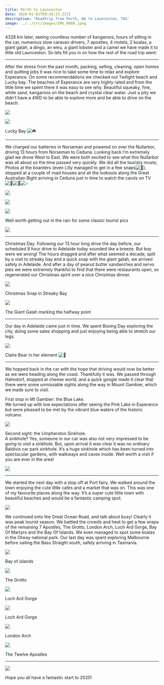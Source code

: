 ```yaml
---
title: Perth to Launceston
date: 2020-01-01T09:34:23.237Z
description: 'Roadtrip from Perth, WA to Launceston, TAS'
image: ../../src/images/IMG_0088.jpeg
---
```

4328 km later, seeing countless number of kangaroos, hours of sitting in the car, numerous slow caravan drivers, 7 apostles, 4 motels, 2 koalas, a giant galah, a dingo, an emu, a giant lobster and a camel we have made it to little old Launceston. So lets fill you in on how the rest of the road trip went:

- - -

After the stress from the past month, packing, selling, cleaning, open homes and quitting jobs it was nice to take some time to relax and explore Esperance. On some recommendations we checked out Twilight beach and Lucky bay. The beaches of Esperance are very highly rated and from the little time we spent there it was easy to see why. Beautiful squeaky, fine, white sand, kangaroos on the beach and crystal clear water. Just a pity we didn’t have a 4WD to be able to explore more and be able to drive on the beach.

![](/images/IMG_0028.jpeg)

![](/images/IMG_0007.jpeg)

Lucky Bay ![☘️](https://s0.wp.com/wp-content/mu-plugins/wpcom-smileys/twemoji/2/svg/2618.svg)

- - -

We charged our batteries in Norseman and powered on over the Nullarbor, driving 13 hours from Norseman to Ceduna. Looking back I’m extremely glad we drove West to East. We were both excited to see what this Nullarbor was all about so the time passed very quickly. We did all the touristy musts; Photos at the boarders (even Lilly managed to get in a few snaps![🐰](https://s0.wp.com/wp-content/mu-plugins/wpcom-smileys/twemoji/2/svg/1f430.svg)), stopped at a couple of road houses and all the lookouts along the Great Australian Bight arriving in Ceduna just in time to watch the carols on TV ![🎄](https://s0.wp.com/wp-content/mu-plugins/wpcom-smileys/twemoji/2/svg/1f384.svg)![🎅](https://s0.wp.com/wp-content/mu-plugins/wpcom-smileys/twemoji/2/svg/1f385.svg)![🎶](https://s0.wp.com/wp-content/mu-plugins/wpcom-smileys/twemoji/2/svg/1f3b6.svg)

![](/images/IMG_0023.jpeg)

![](/images/IMG_0014.jpeg)

![](/images/IMG_0026.jpeg)

Well worth getting out in the rain for some classic tourist pics

![](/images/IMG_0019.jpeg)

- - -

Christmas Day. Following our 13 hour long drive the day before, our scheduled 8 hour drive to Adelaide today sounded like a breeze. But boy were we wrong! The hours dragged and after what seemed a decade, split by a visit to streaky bay and a quick snap with the giant galah, we arrived safely in Adelaide. And after a day of peanut butter sandwiches and servo pies we were extremely thankful to find that there were restaurants open, so regenerated our Christmas spirit over a nice Christmas dinner.

![](/images/IMG_0031.jpeg)

Christmas Snap in Streaky Bay

![](/images/IMG_0032.jpeg)

The Giant Galah marking the halfway point

- - -

Our day in Adelaide came just in time. We spent Boxing Day exploring the city, doing some sales shopping and just enjoying being able to stretch our legs.

![](/images/IMG_0047.jpeg)

Claire Bear in her element ![🐻](https://s0.wp.com/wp-content/mu-plugins/wpcom-smileys/twemoji/2/svg/1f43b.svg)

- - -

We hopped back in the car with the hope that driving would now be better as we were heading along the coast. Thankfully it was. We passed through Hahndorf, stopped at cheese world, and a quick google made it clear that there were some unmissable sights along the way in Mount Gambier, which we made sure to visit.

First stop in Mt Gambier: the Blue Lake.\
We turned up with low expectations after seeing the Pink Lake in Esperance but were pleased to be met by the vibrant blue waters of the historic volcano.

![](/images/IMG_0039.jpeg)

Second sight: the Umpherston Sinkhole.\
A sinkhole? Yes, someone in our car was also not very impressed to be going to visit a sinkhole. But, upon arrival it was clear it was no ordinary Baldivis car park sinkhole. It’s a huge sinkhole which has been turned into spectacular gardens, with walkways and caves inside. Well worth a visit if you are ever in the area!

![](/images/IMG_0061.jpeg)

- - -

We started the next day with a stop off at Port fairy. We walked around the town enjoying the cute little cafes and a market that was on. This was one of my favourite places along the way. It’s a super cute little town with beautiful beaches and would be a fantastic camping spot.

![](/images/IMG_0098.jpeg)

We continued onto the Great Ocean Road, and talk about busy! Clearly it was peak tourist season. We battled the crowds and heat to get a few snaps of the remaining 7 Apostles, The Grotto, London Arch, Loch Ard Gorge, Bay Of Martyrs and the Bay Of Islands. We even managed to spot some koalas in the Otway national park. Our last day was spent exploring Melbourne before sailing the Bass Straight south, safely arriving in Tasmania.

![](/images/IMG_0065.jpeg)

Bay of islands

![](/images/IMG_0069.jpeg)

The Grotto

![](/images/IMG_0073.jpeg)

Loch Ard Gorge

![](/images/IMG_0065.jpeg)

Loch Ard Gorge

![](/images/IMG_0071.jpeg)

London Arch

![](/images/IMG_0074.jpeg)

The Twelve Apostles

- - -

![](/images/IMG_0114.jpeg)

Hope you all have a fantastic start to 2020!
